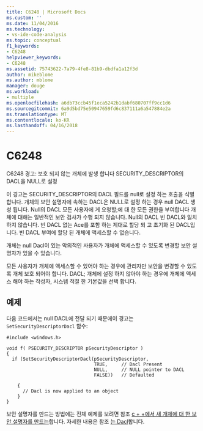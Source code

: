 ```yaml
---
title: C6248 | Microsoft Docs
ms.custom: ''
ms.date: 11/04/2016
ms.technology:
- vs-ide-code-analysis
ms.topic: conceptual
f1_keywords:
- C6248
helpviewer_keywords:
- C6248
ms.assetid: 75743622-7a79-4fe8-81b9-dbdfa1a12f3d
author: mikeblome
ms.author: mblome
manager: douge
ms.workload:
- multiple
ms.openlocfilehash: a6db73ccb45f1eca5242b1dabf680707ff9cc1d6
ms.sourcegitcommit: 6a9d5bd75e50947659fd6c837111a6a547884e2a
ms.translationtype: MT
ms.contentlocale: ko-KR
ms.lasthandoff: 04/16/2018
---
```

# <a name="c6248"></a>C6248
C6248 경고: 보호 되지 않는 개체에 발생 합니다 SECURITY_DESCRIPTOR의 DACL을 NULL로 설정  
  
 이 경고는 SECURITY_DESCRIPTOR의 DACL 필드를 null로 설정 하는 호출을 식별 합니다. 개체의 보안 설명자에 속하는 DACL은 NULL로 설정 하는 경우 null DACL 생성 됩니다. Null의 DACL 모든 사용자에 게 요청할;에 대 한 모든 권한을 부여합니다 개체에 대해는 일반적인 보안 검사가 수행 되지 않습니다. Null의 DACL 빈 DACL와 일치 하지 않습니다. 빈 DACL 없는 Ace를 포함 하는 제대로 할당 되 고 초기화 된 DACL입니다. 빈 DACL 부여에 할당 된 개체에 액세스할 수 없습니다.  
  
 개체는 null Dacl이 있는 악의적인 사용자가 개체에 액세스할 수 있도록 변경할 보안 설명자가 있을 수 있습니다.  
  
 모든 사용자가 개체에 액세스할 수 있어야 하는 경우에 관리자만 보안을 변경할 수 있도록 개체 보호 되어야 합니다. DACL; 개체에 설정 하지 않아야 하는 경우에 개체에 액세스 해야 하는 작성자, 시스템 적절 한 기본값을 선택 합니다.  
  
## <a name="example"></a>예제  
 다음 코드에서는 null DACL에 전달 되기 때문에이 경고는 `SetSecurityDescriptorDacl` 함수:  
  
```  
#include <windows.h>  
  
void f( PSECURITY_DESCRIPTOR pSecurityDescriptor )  
{  
  if (SetSecurityDescriptorDacl(pSecurityDescriptor,  
                                TRUE,     // Dacl Present  
                                NULL,     // NULL pointer to DACL      
                                FALSE))   // Defaulted  
  
    {  
      // Dacl is now applied to an object  
    }  
}  
```  
  
 보안 설명자를 만드는 방법에는 전체 예제를 보려면 참조 [c + +에서 새 개체에 대 한 보안 설명자를 만드는](http://msdn.microsoft.com/library/aa446595.aspx)합니다. 자세한 내용은 참조 [는 Dacl](http://msdn.microsoft.com/library/ms717798.aspx)합니다.